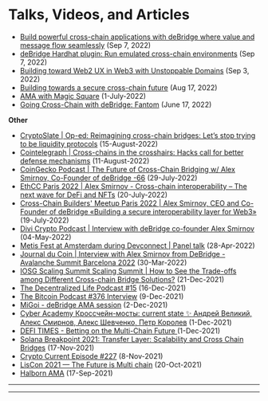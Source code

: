 # Talks, Videos, and Articles

* [Build powerful cross-chain applications with deBridge where value and message flow seamlessly](https://www.youtube.com/watch?v=jOab067TuEk) (Sep 7, 2022)
* [deBridge Hardhat plugin: Run emulated cross-chain environments](https://www.youtube.com/watch?v=Ke09y0VXtT0) (Sep 7, 2022)
* [Building toward Web2 UX in Web3 with Unstoppable Domains](https://www.youtube.com/watch?v=\_OCGbbDIIDc) (Sep 3, 2022)
* [Building towards a secure cross-chain future](https://www.youtube.com/watch?v=SLHR-tOUllo) (Aug 17, 2022)
* [AMA with Magic Square](https://twitter.com/deBridgeFinance/status/1542463031913115649) (1-July-2022)
* [Going Cross-Chain with deBridge: Fantom](https://www.youtube.com/watch?v=rmXK6gJvIcA) (June 17, 2022)

**Other**

* [CryptoSlate | Op-ed: Reimagining cross-chain bridges: Let’s stop trying to be liquidity protocols](https://cryptoslate.com/reimagining-cross-chain-bridges-lets-stop-trying-to-be-liquidity-protocols/) (15-August-2022)
* [Cointelegraph | Cross-chains in the crosshairs: Hacks call for better defense mechanisms](https://cointelegraph.com/news/cross-chains-in-the-crosshairs-hacks-call-for-better-defense-mechanisms) (11-August-2022)
* [CoinGecko Podcast | The Future of Cross-Chain Bridging w/ Alex Smirnov, Co-Founder of deBridge -66](https://www.youtube.com/watch?v=JtzKQij1gWI) (29-July-2022)
* [EthCC Paris 2022 | Alex Smirnov - Cross-chain interoperability – The next wave for DeFi and NFTs](https://www.youtube.com/watch?v=1xm8NVhxfLE) (20-July-2022)
* [Cross-Chain Builders' Meetup Paris 2022 | Alex Smirnov, CEO and Сo-Founder of deBridge «Building a secure interoperability layer for Web3»](https://www.youtube.com/watch?v=bTiBv6Ibdyw\&t=2260s) (19-July-2022)
* [Divi Crypto Podcast | Interview with deBridge co-founder Alex Smirnov](https://twitter.com/diviproject/status/1521838696231845888?s=21\&t=KRKZoZEHCDwreWwiwaLBlQ) (04-May-2022)
* [Metis Fest at Amsterdam during Devconnect | Panel talk](https://www.youtube.com/watch?v=a7AzYsV6wB8) (28-Apr-2022)
* [Journal du Coin | Interview with Alex Smirnov from DeBridge - Avalanche Summit Barcelona 2022](https://www.youtube.com/watch?v=HjWsFFOOE5U) (30-Mar-2022)
* [IOSG Scaling Summit Scaling Summit | How to See the Trade-offs among Different Cross-chain Bridge Solutions?](https://www.youtube.com/watch?v=Iz5WiRlG7qM) (21-Dec-2021)&#x20;
* [The Decentralized Life Podcast #15](https://pod.co/decentralized/15-with-alex-smirnov-co-founder-of-debridge) (16-Dec-2021)
* [The Bitcoin Podcast #376 Interview](http://thebitcoinpodcast.com/the-bitcoin-podcast-376/) (9-Dec-2021)
* [MiGoi - deBridge AMA session](https://www.youtube.com/watch?v=nIYUXku7F\_Y) (2-Dec-2021)
* [Cyber Academy Кроссчейн-мосты: current state ✨ Андрей Великий, Алекс Смирнов, Алекс Шевченко, Петр Королев](https://www.youtube.com/watch?v=sKvkDZVBcVE) (1-Dec-2021)
* [DEFI TIMES - Betting on the Multi-Chain Future ](https://open.spotify.com/episode/4G17XvDwXQzMMHvdYKjKlP?si=2130e9f5a8db46da\&nd=1)(1-Dec-2021)
* [Solana Breakpoint 2021: Transfer Layer: Scalability and Cross Chain Bridges](https://www.youtube.com/watch?v=YH0FvcHdLX8) (17-Nov-2021)
* [Crypto Current Episode #227](https://www.youtube.com/watch?v=PahLcN8j\_kI) (8-Nov-2021)
* [LisCon 2021 — The Future is Multi chain](https://www.youtube.com/watch?v=\_PZsTtrmiig) (20-Oct-2021)
* [Halborn AMA](https://www.youtube.com/watch?v=V\_kqlcRCCD8\&t=527s) (17-Sep-2021)&#x20;



****

****
